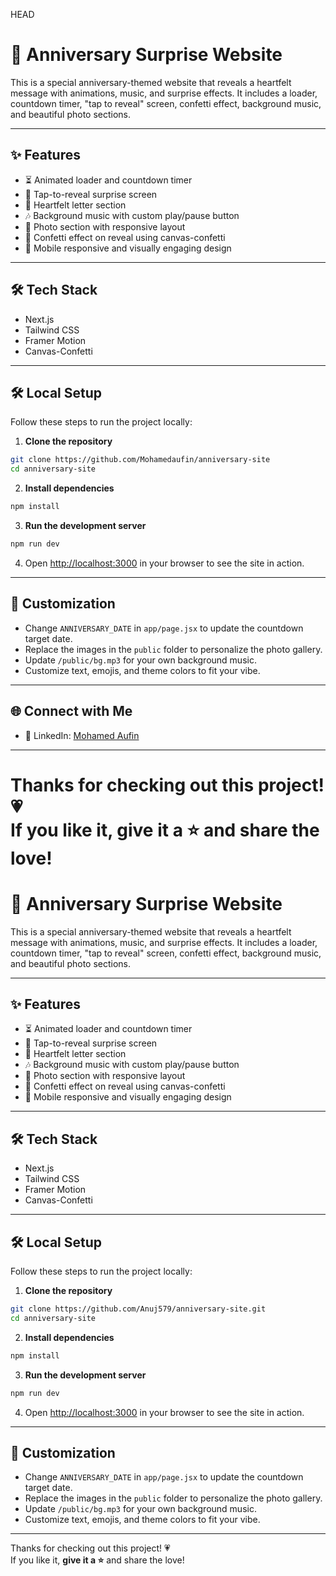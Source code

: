  HEAD
# 💖 Anniversary Surprise Website

This is a special anniversary-themed website that reveals a heartfelt message with animations, music, and surprise effects. It includes a loader, countdown timer, "tap to reveal" screen, confetti effect, background music, and beautiful photo sections.

---

## ✨ Features

- ⏳ Animated loader and countdown timer
- 💌 Tap-to-reveal surprise screen
- 💬 Heartfelt letter section
- 🎶 Background music with custom play/pause button
- 📸 Photo section with responsive layout
- 🎊 Confetti effect on reveal using canvas-confetti
- 🌙 Mobile responsive and visually engaging design

---

## 🛠️ Tech Stack

- Next.js
- Tailwind CSS
- Framer Motion
- Canvas-Confetti

---

## 🛠️ Local Setup

Follow these steps to run the project locally:

1. **Clone the repository**

```bash
git clone https://github.com/Mohamedaufin/anniversary-site
cd anniversary-site
```

2. **Install dependencies**

```bash
npm install
```

3. **Run the development server**

```bash
npm run dev
```

4. Open [http://localhost:3000](http://localhost:3000) in your browser to see the site in action.

---

## 📝 Customization

- Change `ANNIVERSARY_DATE` in `app/page.jsx` to update the countdown target date.
- Replace the images in the `public` folder to personalize the photo gallery.
- Update `/public/bg.mp3` for your own background music.
- Customize text, emojis, and theme colors to fit your vibe.

---

## 🌐 Connect with Me

- 💼 LinkedIn: [Mohamed Aufin](https://www.linkedin.com/in/mohamed-aufin-400a07202/)
---

Thanks for checking out this project! 💗  
If you like it, **give it a ⭐** and share the love!
=======
# 💖 Anniversary Surprise Website

This is a special anniversary-themed website that reveals a heartfelt message with animations, music, and surprise effects. It includes a loader, countdown timer, "tap to reveal" screen, confetti effect, background music, and beautiful photo sections.

---

## ✨ Features

- ⏳ Animated loader and countdown timer
- 💌 Tap-to-reveal surprise screen
- 💬 Heartfelt letter section
- 🎶 Background music with custom play/pause button
- 📸 Photo section with responsive layout
- 🎊 Confetti effect on reveal using canvas-confetti
- 🌙 Mobile responsive and visually engaging design

---

## 🛠️ Tech Stack

- Next.js
- Tailwind CSS
- Framer Motion
- Canvas-Confetti

---

## 🛠️ Local Setup

Follow these steps to run the project locally:

1. **Clone the repository**

```bash
git clone https://github.com/Anuj579/anniversary-site.git
cd anniversary-site
```

2. **Install dependencies**

```bash
npm install
```

3. **Run the development server**

```bash
npm run dev
```

4. Open [http://localhost:3000](http://localhost:3000) in your browser to see the site in action.

---

## 📝 Customization

- Change `ANNIVERSARY_DATE` in `app/page.jsx` to update the countdown target date.
- Replace the images in the `public` folder to personalize the photo gallery.
- Update `/public/bg.mp3` for your own background music.
- Customize text, emojis, and theme colors to fit your vibe.

---


Thanks for checking out this project! 💗  
If you like it, **give it a ⭐** and share the love!

